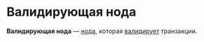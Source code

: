 # Валидирующая нода

**Валидирующая нода** — [нода](/blockchain/node.md), которая [валидирует](/blockchain/transaction/transaction-validation.md) транзакции.
